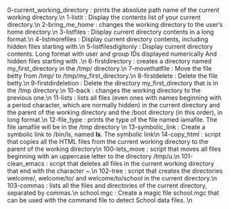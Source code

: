 0-current_working_directory : prints the absolute path name of the current working directory.\n
1-listit : Display the contents list of your current directory.\n
2-bring_me_home : changes the working directory to the user’s home directory.\n
3-listfiles : Display current directory contents in a long format.\n
4-listmorefiles : Display current directory contents, including hidden files starting with.\n
5-listfilesdigitonly : Display current directory contents. Long format with user and group IDs displayed numerically And hidden files starting with .\n
6-firstdirectory : creates a directory named my_first_directory in the /tmp/ directory.\n
7-movethatfile : Move the file betty from /tmp/ to /tmp/my_first_directory.\n
8-firstdelete : Delete the file betty.\n
9-firstdirdeletion : Delete the directory my_first_directory that is in the /tmp directory.\n
10-back : changes the working directory to the previous one.\n
11-lists : lists all files (even ones with names beginning with a period character, which are normally hidden) in the current directory and the parent of the working
   directory and the /boot directory (in this order), in long format.\n
12-file_type : prints the type of the file named iamafile. The file iamafile will be in the /tmp directory \n
13-symbolic_link : Create a symbolic link to /bin/ls, named __ls__. The symbolic link\n
14-copy_html : script that copies all the HTML files from the current working directory to the parent of the working directory\n
100-lets_move : script that moves all files beginning with an uppercase letter to the directory /tmp/u.\n
101-clean_emacs : script that deletes all files in the current working directory that end with the character ~.\n
102-tree : script that creates the directories welcome/, welcome/to/ and welcome/to/school in the current directory.\n
103-commas :  lists all the files and directories of the current directory, separated by commas.\n
school.mgc : Create a magic file school.mgc that can be used with the command file to detect School data files. \n
